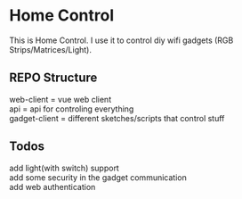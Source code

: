 # Home Control
This is Home Control. I use it to control diy wifi gadgets (RGB Strips/Matrices/Light).
## REPO Structure
web-client = vue web client  
api = api for controling everything  
gadget-client = different sketches/scripts that control stuff  

## Todos
add light(with switch) support  
add some security in the gadget communication  
add web authentication  